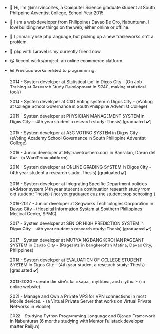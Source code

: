 - 👋 Hi, I’m @marvincortes, a Computer Science graduate student at South Philippine Adventist College, School Year 2015.
- 👀 I am  a web developer from Philippines Davao De Oro, Nabunturan. I love building new things on the web, either online or offline.
- 🌱 I primarily use php language, but picking up a new frameworks isn't a problem.
- 💞️ php with Laravel is my currently friend now.
- 😘 Recent works/project: an online ecommerce platform.
- 💻 Previous works related to programming: 
 
   2014 - System developer at Statistical tool in Digos City  -  (On Job Training at Research Study Development in SPAC, making statistical tools)
   
   2014 - System developer at CSG Voting system in Digos City -  (eVoting at College School Governance in South Philippine Adventist College)
   
   2015 - System developer at PHYSICIAN MANAGEMENT SYSTEM in Digos City  - (4th year student a research study: Thesis) [graduated ✔️]
   
   2015 - System developer at ASG VOTING SYSTEM in Digos City - (eVoting Academy School Governance in South Philippine Adventist College)
   
   2016 - Junior developer at Mybravetruehero.com in Bansalan, Davao del Sur -  (a WordPress platform)
   
   2016 - System developer at ONLINE GRADING SYSTEM in Digos City  -   (4th year student a research study: Thesis) [graduated ✔️]
   
   2016 - System developer at Integrating Specific Department policies eAdvisor system (4th year student a continuation research study from old student: Thesis) [ not yet graduated cuz the student stop schooling ]
   
   2016-2017 - Junior developer at Segworks Technologies Corporation in Davao City - (Hospital Information System at Southern Philippines Medical Center, SPMC)
   
   2017 - System developer at SENIOR HIGH PREDICTION SYSTEM in Digos City - (4th year student a research study: Thesis)  [graduated ✔️]
   
   2017 - System developer at MUTYA NG BANGKEROHAN PAGEANT SYSTEM in Davao City - (Pageants in bangkerohan Matina, Davao City, Philippines)
   
   2018 - System developer at EVALUATION OF COLLEGE STUDENT SYSTEM in Digos City - (4th year student a research study: Thesis) [graduated ✔️]
   
   2019-2020  - create the site's for skapar, mythteor, and myths. - (an online website)
   
   2021 - Manage and Own a Private VPS for VPN connections in most Mobile devices. - (a Virtual Private Server that works on Virtual Private Networks in Mobile)
   
   2022 - Studying Python Programming Language and Django Framework in Nabunturan      (6 months studying with Mentor Fullstack developer master Reiljun)
   
<!---
marvincortes/marvincortes is a ✨ special ✨ repository because its `README.md` (this file) appears on your GitHub profile.
You can click the Preview link to take a look at your changes.
--->
